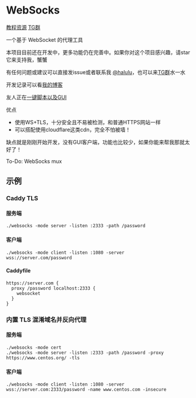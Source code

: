 # WebSocks

[教程资源](https://zhuji.lu/tags/websocks)
[TG群](https://t.me/websocks)

一个基于 WebSocket 的代理工具

本项目目前还在开发中，更多功能仍在完善中。如果你对这个项目感兴趣，请star它来支持我，蟹蟹

有任何问题或建议可以直接发issue或者联系我 [@halulu](https://t.me/halulu)，也可以来[TG群](https://t.me/websocks)水一水

开发记录可以看[我的博客](https://halu.lu/post/websocks-development/)

友人正在[一键脚本以及GUI](https://zhuji.lu/topic/15/websocks)

优点
 - 使用WS+TLS，十分安全且不易被检测，和普通HTTPS网站一样
 - 可以搭配使用cloudflare这类cdn，完全不怕被墙！

缺点就是刚刚开始开发，没有GUI客户端，功能也比较少，如果你能来帮我那就太好了！

To-Do: WebSocks mux

## 示例

### Caddy TLS

#### 服务端
```
./websocks -mode server -listen :2333 -path /password
```

#### 客户端
```
./websocks -mode client -listen :1080 -server wss://server.com/password
```

#### Caddyfile
```
https://server.com {
  proxy /password localhost:2333 {
    websocket
  }
}
```

### 内置 TLS 混淆域名并反向代理

#### 服务端
```
./websocks -mode cert
./websocks -mode server -listen :2333 -path /password -proxy https://www.centos.org/ -tls
```

#### 客户端
```
./websocks -mode client -listen :1080 -server wss://server.com:2333/password -name www.centos.com -insecure
```
